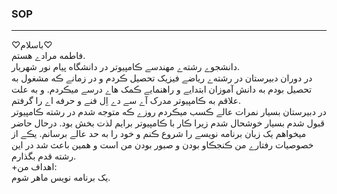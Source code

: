 ### SOP
-----------------
<div dir="rlt">
♡باسلام♡
‌<br>
فاطمه مرادے هستم.
<br>
دانشجوے رشته‌ے مهندسے ڪامپیوتر در دانشگاه پیام نور شهریار.
<br>
در دوران دبیرستان در رشته‌ے ریاضے فیزیک تحصیل ڪردم و در زمانے ڪه مشغول به تحصیل بودم به دانش آموزان ابتدایے و راهنمایے ڪمک هاے درسے میڪردم.
 و به علت علاقم به ڪامپیوتر مدرک آے سے دے اِل فنے و حرفه اے را گرفتم.
‌<br>
در دبیرستان بسیار نمرات عالے ڪسب میڪردم روزے ڪه متوجه شدم در رشته ڪامپیوتر قبول شدم بسیار خوشحال شدم زیرا ڪار با ڪامپیوتر برایم لذت بخش بود.
درحال حاضر میخواهم یک زبان برنامه نویسے را شروع ڪنم و خود را به حد عالے برسانم.
یڪے از خصوصیات رفتارے من ڪنجڪاو بودن و صبور بودن من است و همین باعث شد در این رشته قدم بگذارم.
‌<br>
+اهداف من:
<br>
یک برنامه نویس ماهر شوم.
</div>
